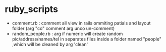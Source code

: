 # ruby_scripts
  - comment.rb : comment all view in rails ommiting patials and layout folder (arg "co" comment arg unco un-comment) 
  - random_people.rb : arg if numeric will create random pic/address/names/tel in separates files inside a folder named "people" ,which will be cleaned by arg 'clean'
